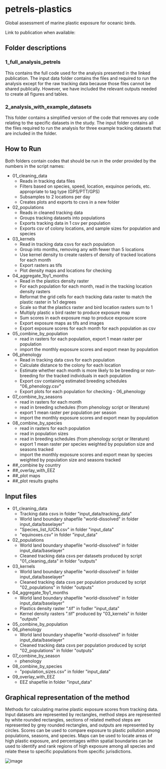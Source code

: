 # petrels-plastics
Global assessment of marine plastic exposure for oceanic birds.

Link to publication when available: 

## Folder descriptions

### 1_full_analysis_petrels
This contains the full code used for the analysis presented in the linked publication. 
The input data folder contains the files and required to run the analysis except for the raw tracking data because those files cannot be shared publically. However, we have included the relevant outputs needed to create all figures and tables. 

### 2_analysis_with_example_datasets
This folder contains a simplified version of the code that removes any code relating to the specific datasets in the study. The input folder contains all the files required to run the analysis for three example tracking datasets that are included in the folder.

## How to Run
Both folders contain codes that should be run in the order provided by the numbers in the script names:
- 01_cleaning_data
  - Reads in tracking data files
  - Filters based on species, speed, location, exquinox periods, etc. appropriate to tag type (GPS/PTT/GPS)
  - Subsamples to 2 locations per day
  - Creates plots and exports to csvs in a new folder
- 02_populations
  -  Reads in cleaned tracking data
  -  Groups tracking datasets into populations
  -  Exports tracking data in 1 csv per population
  -  Exports csv of colony locations, and sample sizes for population and species
- 03_kernels
  - Read in tracking data csvs for each population
  - Group into months, removing any with fewer than 5 locations
  - Use kernel density to create rasters of density of tracked locations for each month
  - Export rasters as tifs
  - Plot density maps and locations for checking
- 04_aggregate_1by1_months
  - Read in the plastics density raster
  - For each population for each month, read in the tracking location density rasters
  - Reformat the grid cells for each tracking data raster to match the plastic raster in 1x1 degrees
  - Scale so that the plastics raster and bird location rasters sum to 1
  - Multiply plastic x bird raster to produce exposure map
  - Sum scores in each exposure map to produce exposure score
  - Export exposure maps as tifs and images
  - Export exposure scores for each month for each population as csv
- 05_combine_by_population
  - read in rasters for each population, export 1 mean raster per population
  - import the monthly exposure scores and export mean by population
- 06_phenology
  - Read in tracking data csvs for each population
  - Calculate distance to the colony for each location
  - Estimate whether each month is more likely to be breeding or non-breeding for the tracked individuals in each population
  - Export csv containing estimated breeding schedules "06_phenology.csv"
  - Export plots for each population for checking - 06_phenology
- 07_combine_by_seasons
  - read in rasters for each month
  - read in breeding schedules (from phenology script or literature)
  - export 1 mean raster per population per season
  - import the monthly exposure scores and export mean by population
- 08_combine_by_species
  - read in rasters for each population
  - read in population sizes 
  - read in breeding schedules (from phenology script or literature)
  - export 1 mean raster per species weighted by population size and seasons tracked
  - import the monthly exposure scores and export mean by species weighted by population size and seasons tracked
- ##_combine by country
- ##_overlay_with_EEZ
- ##_plot maps
- ##_plot results graphs



## Input files
- 01_cleaning_data
  - Tracking data csvs in folder "input_data/tracking_data"
  - World land boundary shapefile "world-dissolved" in folder input_data/baselayer"
  - "Species_list_IUCN.csv" in folder "input_data"
  - "equinoxes.csv" in folder "input_data"
- 02_populations
  - World land boundary shapefile "world-dissolved" in folder input_data/baselayer"
  - Cleaned tracking data csvs per datasets produced by script "01_cleaning_data" in folder "outputs"
- 03_kernels
  - World land boundary shapefile "world-dissolved" in folder input_data/baselayer"
  - Cleaned tracking data csvs per population produced by script "02_populations" in folder "outputs"
- 04_aggregate_1by1_months
  - World land boundary shapefile "world-dissolved" in folder input_data/baselayer"
  - Plastics density raster ".tif" in fodler "input_data"
  - Kernel density rasters ".tif" produced by "03_kernels" in folder "outputs"
- 05_combine_by_population
- 06_phenology
  - World land boundary shapefile "world-dissolved" in folder input_data/baselayer"
  - Cleaned tracking data csvs per population produced by script "02_populations" in folder "outputs"
- 07_combine_by_season
  - phenology
- 08_combine_by_species
  - "population_sizes.csv" in folder "input_data"
- 09_overlay_with_EEZ
  - EEZ shapefile in folder "input_data"


## Graphical representation of the method 
Methods for calculating marine plastic exposure scores from tracking data. Input datasets are represented by rectangles, method steps are represented by white rounded rectangles, sections of related method steps are represented by grey rounded rectangles, and outputs are represented by circles. Scores can be used to compare exposure to plastic pollution among populations, seasons, and species. Maps can be used to locate areas of high plastic exposure, and percentages within spatial boundaries can be used to identify and rank regions of high exposure among all species and relate these to specific populations from specific jurisdictions.

![image](https://user-images.githubusercontent.com/56324426/170684706-b4631aaa-f54d-4da8-8329-d4a3d1e45803.png)
